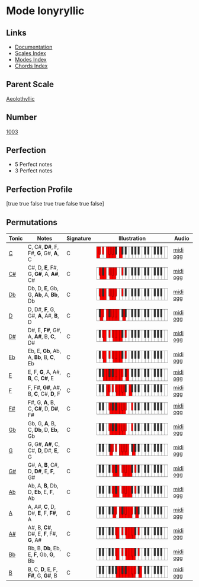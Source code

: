 # Mode Ionyryllic

## Links

- [Documentation](index.md)
- [Scales Index](Scales.md)
- [Modes Index](Modes.md)
- [Chords Index](Chords.md)

## Parent Scale

[Aeolothyllic](ScaleAeolothyllic.md)

## Number

[1003](https://ianring.com/musictheory/scales/1003)

## Perfection

- 5 Perfect notes
- 3 Perfect notes

## Perfection Profile

[true true false true true false true false]

## Permutations

| Tonic | Notes | Signature | Illustration | Audio |
|-------|-------|-----------|--------------|-------|
| [C](ModeCNaturalIonyryllic.md) | C, C#, **D#**, F, F#, **G**, G#, **A**, C | C | ![CNaturalIonyryllic](ModeCNaturalIonyryllic.png) | [midi](ModeCNaturalIonyryllic.mid) [ogg](ModeCNaturalIonyryllic.ogg) |
| [C#](ModeCSharpIonyryllic.md) | C#, D, **E**, F#, G, **G#**, A, **A#**, C# | C | ![CSharpIonyryllic](ModeCSharpIonyryllic.png) | [midi](ModeCSharpIonyryllic.mid) [ogg](ModeCSharpIonyryllic.ogg) |
| [Db](ModeDFlatIonyryllic.md) | Db, D, **E**, Gb, G, **Ab**, A, **Bb**, Db | C | ![DFlatIonyryllic](ModeDFlatIonyryllic.png) | [midi](ModeDFlatIonyryllic.mid) [ogg](ModeDFlatIonyryllic.ogg) |
| [D](ModeDNaturalIonyryllic.md) | D, D#, **F**, G, G#, **A**, A#, **B**, D | C | ![DNaturalIonyryllic](ModeDNaturalIonyryllic.png) | [midi](ModeDNaturalIonyryllic.mid) [ogg](ModeDNaturalIonyryllic.ogg) |
| [D#](ModeDSharpIonyryllic.md) | D#, E, **F#**, G#, A, **A#**, B, **C**, D# | C | ![DSharpIonyryllic](ModeDSharpIonyryllic.png) | [midi](ModeDSharpIonyryllic.mid) [ogg](ModeDSharpIonyryllic.ogg) |
| [Eb](ModeEFlatIonyryllic.md) | Eb, E, **Gb**, Ab, A, **Bb**, B, **C**, Eb | C | ![EFlatIonyryllic](ModeEFlatIonyryllic.png) | [midi](ModeEFlatIonyryllic.mid) [ogg](ModeEFlatIonyryllic.ogg) |
| [E](ModeENaturalIonyryllic.md) | E, F, **G**, A, A#, **B**, C, **C#**, E | C | ![ENaturalIonyryllic](ModeENaturalIonyryllic.png) | [midi](ModeENaturalIonyryllic.mid) [ogg](ModeENaturalIonyryllic.ogg) |
| [F](ModeFNaturalIonyryllic.md) | F, F#, **G#**, A#, B, **C**, C#, **D**, F | C | ![FNaturalIonyryllic](ModeFNaturalIonyryllic.png) | [midi](ModeFNaturalIonyryllic.mid) [ogg](ModeFNaturalIonyryllic.ogg) |
| [F#](ModeFSharpIonyryllic.md) | F#, G, **A**, B, C, **C#**, D, **D#**, F# | C | ![FSharpIonyryllic](ModeFSharpIonyryllic.png) | [midi](ModeFSharpIonyryllic.mid) [ogg](ModeFSharpIonyryllic.ogg) |
| [Gb](ModeGFlatIonyryllic.md) | Gb, G, **A**, B, C, **Db**, D, **Eb**, Gb | C | ![GFlatIonyryllic](ModeGFlatIonyryllic.png) | [midi](ModeGFlatIonyryllic.mid) [ogg](ModeGFlatIonyryllic.ogg) |
| [G](ModeGNaturalIonyryllic.md) | G, G#, **A#**, C, C#, **D**, D#, **E**, G | C | ![GNaturalIonyryllic](ModeGNaturalIonyryllic.png) | [midi](ModeGNaturalIonyryllic.mid) [ogg](ModeGNaturalIonyryllic.ogg) |
| [G#](ModeGSharpIonyryllic.md) | G#, A, **B**, C#, D, **D#**, E, **F**, G# | C | ![GSharpIonyryllic](ModeGSharpIonyryllic.png) | [midi](ModeGSharpIonyryllic.mid) [ogg](ModeGSharpIonyryllic.ogg) |
| [Ab](ModeAFlatIonyryllic.md) | Ab, A, **B**, Db, D, **Eb**, E, **F**, Ab | C | ![AFlatIonyryllic](ModeAFlatIonyryllic.png) | [midi](ModeAFlatIonyryllic.mid) [ogg](ModeAFlatIonyryllic.ogg) |
| [A](ModeANaturalIonyryllic.md) | A, A#, **C**, D, D#, **E**, F, **F#**, A | C | ![ANaturalIonyryllic](ModeANaturalIonyryllic.png) | [midi](ModeANaturalIonyryllic.mid) [ogg](ModeANaturalIonyryllic.ogg) |
| [A#](ModeASharpIonyryllic.md) | A#, B, **C#**, D#, E, **F**, F#, **G**, A# | C | ![ASharpIonyryllic](ModeASharpIonyryllic.png) | [midi](ModeASharpIonyryllic.mid) [ogg](ModeASharpIonyryllic.ogg) |
| [Bb](ModeBFlatIonyryllic.md) | Bb, B, **Db**, Eb, E, **F**, Gb, **G**, Bb | C | ![BFlatIonyryllic](ModeBFlatIonyryllic.png) | [midi](ModeBFlatIonyryllic.mid) [ogg](ModeBFlatIonyryllic.ogg) |
| [B](ModeBNaturalIonyryllic.md) | B, C, **D**, E, F, **F#**, G, **G#**, B | C | ![BNaturalIonyryllic](ModeBNaturalIonyryllic.png) | [midi](ModeBNaturalIonyryllic.mid) [ogg](ModeBNaturalIonyryllic.ogg) |

